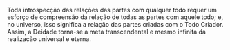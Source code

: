 ﻿Toda introspecção das relações das partes com qualquer todo requer um esforço de compreensão da relação de todas as partes com aquele todo; e, no universo, isso significa a relação das partes criadas com o Todo Criador. Assim, a Deidade torna-se a meta transcendental e mesmo infinita da realização universal e eterna.
